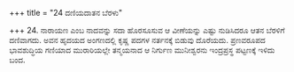 +++
title = "24 ದಣಿಯದಾತನ ಬೆರಳು"

+++
24. ನಾರಾಯಣ ಎಂಬ ನಾದವನ್ನು ಸದಾ ಹೊರಸೂಸುವ ಆ ವೀಣೆಯನ್ನು ಎಷ್ಟು ನುಡಿಸಿದರೂ ಆತನ ಬೆರಳಿಗೆ ದಣಿವಾಗದು. ಅವನ ಹೃದಯದ ಅಂಗಣದಲ್ಲಿ ಕೃಷ್ಣ ಪದಗಳ ನರ್ತನಕ್ಕೆ ಬಿಡುವು ದೊರೆಯದು. ಪ್ರಣವರೂಪದ ಭಾವಶುದ್ಧಿಯ ಗಣಿಯಾದ ಮುರಾರಿಯಲ್ಲೇ ತನ್ಮಯನಾದ ಆ ನಿರ್ಗುಣ ಮುನೀಶ್ವರನು ಇಂದ್ರಪ್ರಸ್ಥ ಪಟ್ಟಣಕ್ಕೆ ಇಳಿದು ಬಂದ.